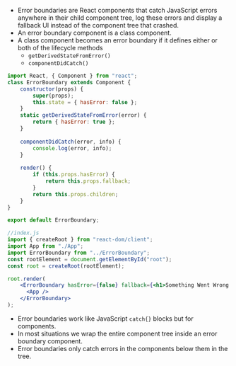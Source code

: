 - Error boundaries are React components that catch JavaScript errors anywhere in their child component tree, log these errors and display a fallback UI instead of the component tree that crashed.
- An error boundary component is a class component.
- A class component becomes an error boundary if it defines either or both of the lifecycle methods
    - `getDerivedStateFromError()`
    - `componentDidCatch()`

```jsx
import React, { Component } from "react";
class ErrorBoundary extends Component {
	constructor(props) {
		super(props);
		this.state = { hasError: false };
	}
	static getDerivedStateFromError(error) {
		return { hasError: true };
	}
	
	componentDidCatch(error, info) {
		console.log(error, info);
	}
	
	render() {
		if (this.props.hasError) {
			return this.props.fallback;
		}
		return this.props.children;
	}
}

export default ErrorBoundary;
```

```jsx
//index.js
import { createRoot } from "react-dom/client";
import App from "./App";
import ErrorBoundary from "../ErrorBoundary";
const rootElement = document.getElementById("root");
const root = createRoot(rootElement);

root.render(
    <ErrorBoundary hasError={false} fallback={<h1>Something Went Wrong!</h1>}>
      <App />
    </ErrorBoundary>
);

```

- Error boundaries work like JavaScript `catch{}` blocks but for components.
- In most situations we wrap the entire component tree inside an error boundary component.
- Error boundaries only catch errors in the components below them in the tree.
